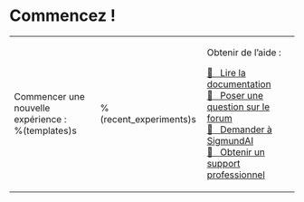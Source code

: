 # Commencez !

<table><tr><td>

Commencer une nouvelle expérience :<br />
%(templates)s

</td><td>

%(recent_experiments)s

</td><td>

Obtenir de l’aide :<br />

<a href="http://osdoc.cogsci.nl" class="button">&#x1F440;&nbsp;&nbsp; Lire la documentation</a><br />
<a href="http://forum.cogsci.nl" class="button">&#x1F4AC;&nbsp;&nbsp; Poser une question sur le forum</a><br />
<a href="http://sigmundai.eu" class="button">&#129302;&nbsp;&nbsp; Demander à SigmundAI</a><br />
<a href="http://professional.cogsci.nl" class="button">&#x1F9D0;&nbsp;&nbsp; Obtenir un support professionnel</a>

</td></tr></table>
